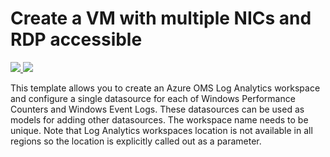 # Create a VM with multiple NICs and RDP accessible

<a href="https://portal.azure.com/#create/Microsoft.Template/uri/https%3A%2F%2Fraw.githubusercontent.com%2FAzure%2Fazure-quickstart-templates%2Fmaster%2F101-log-analytics%2Fazuredeploy.json" target="_blank">
    <img src="http://azuredeploy.net/deploybutton.png"/>
</a>
<a href="http://armviz.io/#/?load=https%3A%2F%2Fraw.githubusercontent.com%2FAzure%2Fazure-quickstart-templates%2Fmaster%2F101-log-analytics%2Fazuredeploy.json" target="_blank">
    <img src="http://armviz.io/visualizebutton.png"/>
</a>

This template allows you to create an Azure OMS Log Analytics workspace and configure a single datasource for each of Windows Performance Counters and Windows Event Logs. These datasources can be used as models for adding other datasources. The workspace name needs to be unique. Note that Log Analytics workspaces location is not available in all regions so the location is explicitly called out as a parameter.
